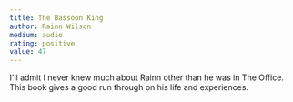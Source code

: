 ```yaml
---
title: The Bassoon King 
author: Rainn Wilson
medium: audio
rating: positive
value: 47
---
```


I'll admit I never knew much about Rainn other than he was in The Office. This book gives a good run through on his life and experiences.